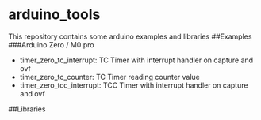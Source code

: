 # arduino_tools 
This repository contains some arduino examples and libraries
##Examples
###Arduino Zero / M0 pro
- timer_zero_tc_interrupt: TC Timer with interrupt handler on capture and ovf
- timer_zero_tc_counter:   TC Timer reading counter value
- timer_zero_tcc_interrupt: TCC Timer with interrupt handler on capture and ovf

##Libraries
